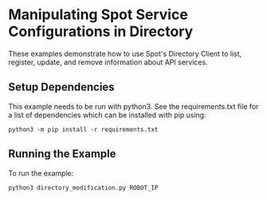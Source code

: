 <!--
Copyright (c) 2023 Boston Dynamics, Inc.  All rights reserved.

Downloading, reproducing, distributing or otherwise using the SDK Software
is subject to the terms and conditions of the Boston Dynamics Software
Development Kit License (20191101-BDSDK-SL).
-->

# Manipulating Spot Service Configurations in Directory

These examples demonstrate how to use Spot's Directory Client to list, register, update, and remove information about API services.

## Setup Dependencies

This example needs to be run with python3. See the requirements.txt file for a list of dependencies which can be installed with pip using:

```
python3 -m pip install -r requirements.txt
```

## Running the Example

To run the example:

```
python3 directory_modification.py ROBOT_IP
```
